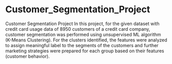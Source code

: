 # Customer_Segmentation_Project
Customer Segmentation Project
In this project, for the given dataset with credit card usage data of 8950 customers of a credit card company, 
customer segmentation was performed using unsupervised ML algorithm (K-Means Clustering). 
For the clusters identified, the features were analyzed to assign meaningful label to the segments of the customers 
and further marketing strategies were prepared for each group based on their features (customer behavior).
